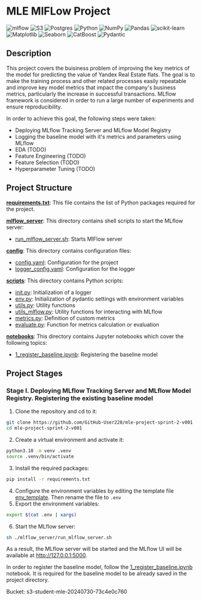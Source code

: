 # MLE MlFLow Project
![mlflow](https://img.shields.io/badge/mlflow-%23d9ead3.svg?style=for-the-badge&logo=numpy&logoColor=blue)
![S3](https://img.shields.io/badge/S3-003366?style=for-the-badge)
![Postgres](https://img.shields.io/badge/postgres-%23316192.svg?style=for-the-badge&logo=postgresql&logoColor=white)
![Python](https://img.shields.io/badge/python-3670A0?style=for-the-badge&logo=python&logoColor=ffdd54)
![NumPy](https://img.shields.io/badge/numpy-%23013243.svg?style=for-the-badge&logo=numpy&logoColor=white)
![Pandas](https://img.shields.io/badge/pandas-%23150458.svg?style=for-the-badge&logo=pandas&logoColor=white)
![scikit-learn](https://img.shields.io/badge/scikit--learn-%23F7931E.svg?style=for-the-badge&logo=scikit-learn&logoColor=white)
![Matplotlib](https://img.shields.io/badge/Matplotlib-%23ffffff.svg?style=for-the-badge&logo=Matplotlib&logoColor=black)
![Seaborn](https://img.shields.io/badge/Seaborn-219ebc?style=for-the-badge)
![CatBoost](https://img.shields.io/badge/CatBoost-yellow?style=for-the-badge)
![Pydantic](https://img.shields.io/badge/Pydantic-CC0066?style=for-the-badge)

## Description

This project covers the buisiness problem of improving the key metrics of the model for predicting the value of Yandex Real Estate flats.
The goal is to make the training process and other related processes easily repeatable and improve key model metrics that impact the company's business metrics, particularly the increase in successful transactions. MLflow framework is considered in order to run a large number of experiments and ensure reproducibility.

In order to achieve this goal, the following steps were taken:
- Deploying MLflow Tracking Server and MLflow Model Registry
- Logging the baseline model with it's metrics and parameters using MLflow
- EDA (TODO)
- Feature Engineering (TODO)
- Feature Selection (TODO)
- Hyperparameter Tuning (TODO)

## Project Structure

**[requirements.txt](requirements.txt)**: This file contains the list of Python packages required for the project.

**[mlflow_server](mlflow_server)**: This directory contains shell scripts to start the MLflow server:
- [run_mlflow_server.sh](mlflow_server/run_mlflow_server.sh): Starts MlFlow server

**[config](config)**: This directory contains configuration files:
- [config.yaml](config/config.yaml): Configuration for the project
- [logger_config.yaml](config/logger_config.yaml): Configuration for the logger

**[scripts](scripts)**: This directory contains Python scripts:
- [init.py](scripts/__init__.py): Initialization of a logger
- [env.py](scripts/env.py): Initialization of pydantic settings with environment variables
- [utils.py](scripts/utils.py): Utility functions
- [utils_mlflow.py](scripts/utils_mlflow.py): Utility functions for interacting with MLflow
- [metrics.py](scripts/metrics.py): Definition of custom metrics
- [evaluate.py](scripts/evaluate.py): Function for metrics calculation or evaluation

**[notebooks](notebooks)**: This directory contains Jupyter notebooks which cover the following topics:
- [1_register_baseline.ipynb](notebooks/1_register_baseline.ipynb): Registering the baseline model


## Project Stages

### Stage I. Deploying MLflow Tracking Server and MLflow Model Registry. Registering the existing baseline model

1. Clone the repository and cd to it:
```bash
git clone https://github.com/GitHub-User228/mle-project-sprint-2-v001
cd mle-project-sprint-2-v001
```
2. Create a virtual environment and activate it:
```bash 
python3.10 -m venv .venv
source .venv/bin/activate
```
3. Install the required packages:
```bash
pip install -r requirements.txt
```
4. Configure the environment variables by editing the template file [env_template](env_template). Then rename the file to `.env`
5. Export the environment variables:
```bash
export $(cat .env | xargs)
```
6. Start the MLflow server:
```bash
sh ./mlflow_server/run_mlflow_server.sh
```

As a result, the MLflow server will be started and the MLflow UI will be available at http://127.0.0.1:5000.

In order to register the baseline model, follow the [1_register_baseline.ipynb](notebooks/1_register_baseline.ipynb) notebook. It is required for the baseline model to be already saved in the project directory.


Bucket: s3-student-mle-20240730-73c4e0c760